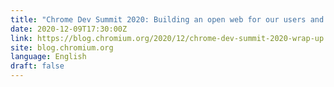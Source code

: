 ```yaml
---
title: "Chrome Dev Summit 2020: Building an open web for our users and developers"
date: 2020-12-09T17:30:00Z
link: https://blog.chromium.org/2020/12/chrome-dev-summit-2020-wrap-up.html?utm_medium=RSS&utm_source=news.12bit.vn
site: blog.chromium.org
language: English
draft: false
---
```

